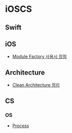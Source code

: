 # iOSCS
## Swift
## iOS
- [Module Factory 사용시 장점](https://github.com/ffalswo2/iOSCS/issues/3)
## Architecture
- [Clean Architecture 정리](https://codingmon.tistory.com/40)
## CS
### OS
- [Process](https://codingmon.tistory.com/37)
